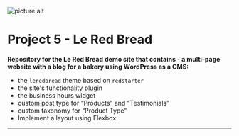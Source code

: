 ![picture alt](http://www.redacademy.com/drive/themes/redacademy/assets/svg/red-new.svg "RED Academy")

# Project 5 - Le Red Bread

**Repository for the Le Red Bread demo site that contains - a multi-page website with a blog for a bakery using WordPress as a CMS:**

* the `leredbread` theme based on `redstarter`
* the site's functionality plugin
* the business hours widget
* custom post type for “Products” and “Testimonials” 
* custom taxonomy for “Product Type” 
* Implement a layout using Flexbox
- - - -